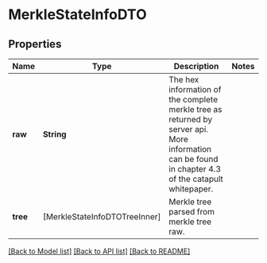 # MerkleStateInfoDTO

## Properties
Name | Type | Description | Notes
------------ | ------------- | ------------- | -------------
**raw** | **String** | The hex information of the complete merkle tree as returned by server api. More information can be found in chapter 4.3 of the catapult whitepaper.  | 
**tree** | [MerkleStateInfoDTOTreeInner] | Merkle tree parsed from merkle tree raw. | 

[[Back to Model list]](../README.md#documentation-for-models) [[Back to API list]](../README.md#documentation-for-api-endpoints) [[Back to README]](../README.md)


